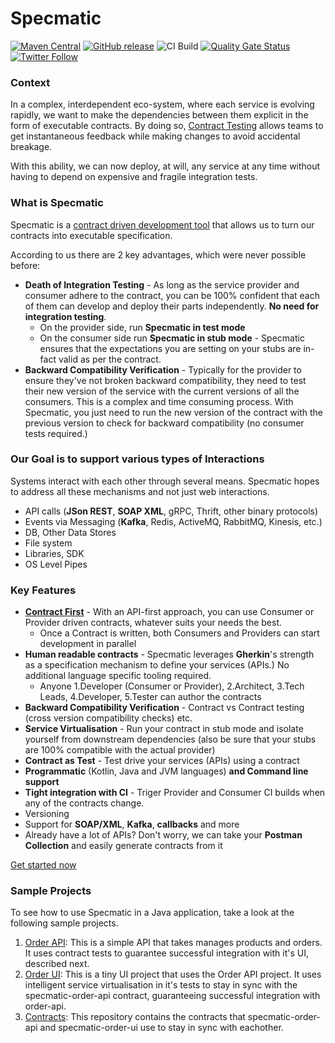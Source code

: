 Specmatic
========
[![Maven Central](https://img.shields.io/maven-central/v/in.specmatic/specmatic-core.svg)](https://mvnrepository.com/artifact/in.specmatic/specmatic-core) [![GitHub release](https://img.shields.io/github/v/release/znsio/specmatic.svg)](https://github.com/znsio/specmatic/releases) ![CI Build](https://github.com/znsio/specmatic/workflows/CI%20Build/badge.svg) [![Quality Gate Status](https://sonarcloud.io/api/project_badges/measure?project=znsio_specmatic&metric=alert_status)](https://sonarcloud.io/dashboard?id=znsio_specmatic) [![Twitter Follow](https://img.shields.io/twitter/follow/specmatic.svg?style=social&label=Follow)](https://twitter.com/specmatic)

### Context

In a complex, interdependent eco-system, where each service is evolving rapidly, we want to make the dependencies between them explicit in the form of executable contracts. By doing so, [Contract Testing](https://specmatic.in/contract_testing.html) allows teams to get instantaneous feedback while making changes to avoid accidental breakage.

With this ability, we can now deploy, at will, any service at any time without having to depend on expensive and fragile integration tests.

### What is Specmatic
Specmatic is a [contract driven development tool](https://specmatic.in/faqs.html#what-is-contract-first) that allows us to turn our contracts into executable specification.

According to us there are 2 key advantages, which were never possible before:
* **Death of Integration Testing** - As long as the service provider and consumer adhere to the contract, you can be 100% confident that each of them can develop and deploy their parts independently. **No need for integration testing**. 
    - On the provider side, run **Specmatic in test mode** 
    - On the consumer side run **Specmatic in stub mode** - Specmatic ensures that the expectations you are setting on your stubs are in-fact valid as per the contract.
* **Backward Compatibility Verification** - Typically for the provider to ensure they've not broken backward compatibility, they need to test their new version of the service with the current versions of all the consumers. This is a complex and time consuming process. With Specmatic, you just need to run the new version of the contract with the previous version to check for backward compatibility (no consumer tests required.)

### Our Goal is to support various types of Interactions
Systems interact with each other through several means. Specmatic hopes to address all these mechanisms and not just web interactions.
* API calls (**JSon REST**, **SOAP XML**, gRPC, Thrift, other binary protocols)
* Events via Messaging (**Kafka**, Redis, ActiveMQ, RabbitMQ, Kinesis, etc.)
* DB, Other Data Stores
* File system
* Libraries, SDK 
* OS Level Pipes

### Key Features

* [**Contract First**](https://specmatic.in/faqs.html#what-is-contract-first) - With an API-first approach, you can use Consumer or Provider driven contracts, whatever suits your needs the best.
  - Once a Contract is written, both Consumers and Providers can start development in parallel
* **Human readable contracts** - Specmatic leverages **Gherkin**'s strength as a specification mechanism to define your services (APIs.) No additional language specific tooling required.
  - Anyone 1.Developer (Consumer or Provider), 2.Architect, 3.Tech Leads, 4.Developer, 5.Tester can author the contracts
* **Backward Compatibility Verification** - Contract vs Contract testing (cross version compatibility checks) etc.
* **Service Virtualisation** - Run your contract in stub mode and isolate yourself from downstream dependencies (also be sure that your stubs are 100% compatible with the actual provider)
* **Contract as Test** - Test drive your services (APIs) using a contract
* **Programmatic** (Kotlin, Java and JVM languages) **and Command line support**
* **Tight integration with CI** - Triger Provider and Consumer CI builds when any of the contracts change.
* Versioning
* Support for **SOAP/XML**, **Kafka**, **callbacks** and more
* Already have a lot of APIs? Don't worry, we can take your **Postman Collection** and easily generate contracts from it

[Get started now](https://specmatic.in/getting_started.html)

### Sample Projects

To see how to use Specmatic in a Java application, take a look at the following sample projects.

1. [Order API](https://github.com/znsio/specmatic-order-api): This is a simple API that takes manages products and orders. It uses contract tests to guarantee successful integration with it's UI, described next.
2. [Order UI](https://github.com/znsio/specmatic-order-ui): This is a tiny UI project that uses the Order API project. It uses intelligent service virtualisation in it's tests to stay in sync with the specmatic-order-api contract, guaranteeing successful integration with order-api.
3. [Contracts](https://github.com/znsio/specmatic-order-contracts): This repository contains the contracts that specmatic-order-api and specmatic-order-ui use to stay in sync with eachother.

